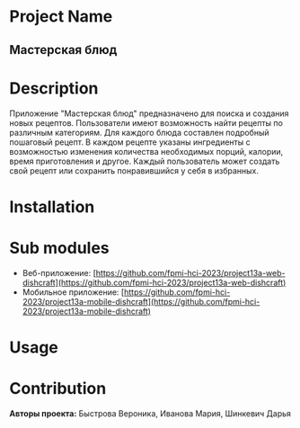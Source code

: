 # Project Name
## Мастерская блюд

# Description
Приложение "Мастерская блюд" предназначено для поиска и создания новых рецептов. Пользователи имеют возможность найти рецепты по различным категориям. 
Для каждого блюда составлен подробный пошаговый рецепт. В каждом рецепте указаны ингредиенты с возможностью изменения количества необходимых порций, 
калории, время приготовления и другое. Каждый пользователь может создать свой рецепт или сохранить понравившийся у себя в избранных.

# Installation

# Sub modules
* Веб-приложение: [https://github.com/fpmi-hci-2023/project13a-web-dishcraft](https://github.com/fpmi-hci-2023/project13a-web-dishcraft)
* Мобильное приложение: [https://github.com/fpmi-hci-2023/project13a-mobile-dishcraft](https://github.com/fpmi-hci-2023/project13a-mobile-dishcraft)

# Usage

# Contribution
**Авторы проекта:** Быстрова Вероника, Иванова Мария, Шинкевич Дарья

